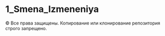 # 1_Smena_Izmeneniya
© Все права защищены. Копирование или клонирование репозитория строго запрещено.
